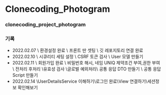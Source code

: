 # Clonecoding_Photogram

### clonecoding_project_photogram

### 기록
- 2022.02.07 
\ 환경설정 완료 \ 프론트 딴 셋팅 \ 깃 레포지토리 연결 완료
- 2022.02.10
\ 시큐리티 세팅 설정 \ CSRF 토큰 검사 \ User 모델 만들기
- 2022.02.11
\ 회원가입 완료 \ 비밀번호 해시, 네임 UNIQ 제약조건 부여,권한 부여 \ 전처리 후처리 \유효성 검사 \글로벌 예외처리\ 공통 응답 DTO 만들기 \ 공통 응답 Script 만들기
- 2022.02.14
\UserDetailsService 이해하기\로그인 완료\View 연결하기\세션정보 확인해보기

